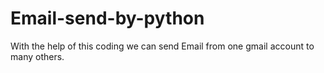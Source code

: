 # Email-send-by-python
With the help of this coding we can send Email from one gmail account to many others.
